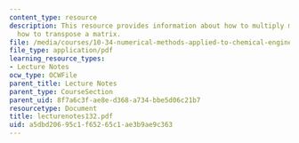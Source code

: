 ```yaml
---
content_type: resource
description: This resource provides information about how to multiply matrices, and
  how to transpose a matrix.
file: /media/courses/10-34-numerical-methods-applied-to-chemical-engineering-fall-2005/a5dbd20695c1f65265c1ae3b9ae9c363_lecturenotes132.pdf
file_type: application/pdf
learning_resource_types:
- Lecture Notes
ocw_type: OCWFile
parent_title: Lecture Notes
parent_type: CourseSection
parent_uid: 8f7a6c3f-ae8e-d368-a734-bbe5d06c21b7
resourcetype: Document
title: lecturenotes132.pdf
uid: a5dbd206-95c1-f652-65c1-ae3b9ae9c363
---
```

